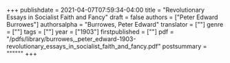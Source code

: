 +++
publishdate = 2021-04-07T07:59:34-04:00
title = "Revolutionary Essays in Socialist Faith and Fancy"
draft = false
authors = ["Peter Edward Burrowes"]
authorsalpha = "Burrowes, Peter Edward"
translator = [""]
genre = [""]
tags = [""]
year = ["1903"]
firstpublished = [""]
pdf = "/pdfs/library/burrowes,_peter_edward-1903-revolutionary_essays_in_socialist_faith_and_fancy.pdf"
postsummary = """"""
+++
